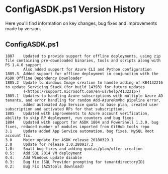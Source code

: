 # ConfigASDK.ps1 Version History
Here you'll find information on key changes, bug fixes and improvements made by version.

## ConfigASDK.ps1

    1807    Updated to provide support for offline deployments, using zip file containing pre-downloaded binaries, tools and scripts along with PS 1.4.0 support
            Also added support for Azure CLI and Python configuration
    1805.3  Added support for offline deployment in conjunction with the ASDK Offline Dependency Downloader
    1805.2  Update to Windows Image creation to handle adding of KB4132216 to update Servicing Stack (for build 14393) for future updates
            (<https://support.microsoft.com/en-us/help/4132216>)
    1805.1  Updates to handling Azure subscriptions with multiple Azure AD tenants, and error handling for random Add-AzureRmVhd pipeline error,
            added automated App Service quota to base plan, created user subscription and activated RPs for that subscription.
    1805    Updated with improvements to Azure account verification, ability to skip RP deployment, run counters and bug fixes
    1804    Updated with support for ASDK 1804 and PowerShell 1.3.0, bug fixes, reduced number of modules imported from GitHub tools repo
    3.1     Update added App Service automation, bug fixes, MySQL Root account fix.
    3.0     Major update for ASDK release 20180329.1
    2.0     Update for release 1.0.280917.3 
    1.0:    Small bug fixes and adding quotas/plan/offer creation
    0.5:    Add SQL 2014 VM deployment
    0.4:    Add Windows update disable
    0.3:    Bug fix (SQL Provider prompting for tenantdirectoryID)
    0.2:    Bug Fix (AZStools download)